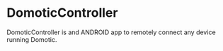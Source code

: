 # DomoticController
DomoticController is and ANDROID app to remotely connect any device running Domotic.
